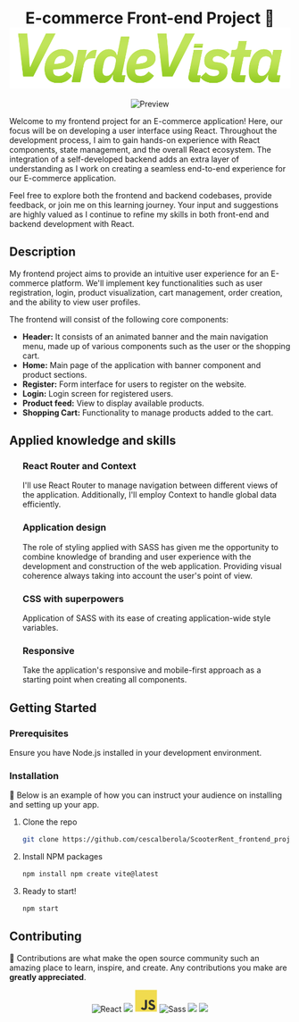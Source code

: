 <h1 align="center">
E-commerce Front-end Project &#127793;
<img align="center" src="src/assets/logo_verdeVista_gran.png" width="600">
</h1>

<p align="center">
  <img src="https://github.com/Cocera/VerdeVista_frontend_ecommerce/blob/main/src/assets/home-preview.gif" alt="Preview">
</p>

Welcome to my frontend project for an E-commerce application! Here, our focus will be on developing a user interface using React. Throughout the development process, I aim to gain hands-on experience with React components, state management, and the overall React ecosystem. The integration of a self-developed backend adds an extra layer of understanding as I work on creating a seamless end-to-end experience for our E-commerce application.

Feel free to explore both the frontend and backend codebases, provide feedback, or join me on this learning journey. Your input and suggestions are highly valued as I continue to refine my skills in both front-end and backend development with React.


## Description

My frontend project aims to provide an intuitive user experience for an E-commerce platform. We'll implement key functionalities such as user registration, login, product visualization, cart management, order creation, and the ability to view user profiles.

The frontend will consist of the following core components:

- **Header:** It consists of an animated banner and the main navigation menu, made up of various components such as the user or the shopping cart.
- **Home:** Main page of the application with banner component and product sections.
- **Register:** Form interface for users to register on the website.
- **Login:** Login screen for registered users.
- **Product feed:** View to display available products.
- **Shopping Cart:** Functionality to manage products added to the cart.

## Applied knowledge and skills
<ul>

### React Router and Context
I'll use React Router to manage navigation between different views of the application. Additionally, I'll employ Context to handle global data efficiently.

### Application design
The role of styling applied with SASS has given me the opportunity to combine knowledge of branding and user experience with the development and construction of the web application. Providing visual coherence always taking into account the user's point of view.

### CSS with superpowers
Application of SASS with its ease of creating application-wide style variables. 

### Responsive
Take the application's responsive and mobile-first approach as a starting point when creating all components.

</ul>

## Getting Started

### Prerequisites

Ensure you have Node.js installed in your development environment.

### Installation

🔧 Below is an example of how you can instruct your audience on installing and setting up your app.

1. Clone the repo
   ```sh
   git clone https://github.com/cescalberola/ScooterRent_frontend_project.git
   ```
2. Install NPM packages
   ```sh
   npm install npm create vite@latest
   ```
3. Ready to start!
   ```sh
   npm start
   ```

## Contributing

🙌 Contributions are what make the open source community such an amazing place to learn, inspire, and create. Any contributions you make are **greatly appreciated**.

<p align="center">
  <!--REACT-->
  <img src="https://imgs.search.brave.com/vo6BX_XoOCp2zawTPCX6LDR7GYMp4BkOPyDkA_f-uFs/rs:fit:860:0:0/g:ce/aHR0cHM6Ly91cGxv/YWQud2lraW1lZGlh/Lm9yZy93aWtpcGVk/aWEvY29tbW9ucy9h/L2E3L1JlYWN0LWlj/b24uc3Zn.svg" alt="React" width="40">
  <!--REACT VITE-->
  <img src="https://imgs.search.brave.com/1BLuF9xlfaCLJkn7Kzo-qi7LmaZt0GdF_gvhecslMg8/rs:fit:860:0:0/g:ce/aHR0cHM6Ly92aXRl/anMuZGV2L2xvZ28t/d2l0aC1zaGFkb3cu/cG5n" width="40">
  <!--JAVASCRIPT-->
  <img src="https://raw.githubusercontent.com/devicons/devicon/master/icons/javascript/javascript-original.svg" width="40" alt="JavaScript">
  <!--SASS-->
  <img src="https://imgs.search.brave.com/nsFHtJ6IwaKdeVS0g-P5lXK7E28efyRej2yD3u15XfM/rs:fit:860:0:0/g:ce/aHR0cHM6Ly9kMjlm/aHB3MDY5Y3R0Mi5j/bG91ZGZyb250Lm5l/dC9pY29uL2ltYWdl/LzM4NTY5L3ByZXZp/ZXcuc3Zn.svg" width="40" alt="Sass">
  <!--ANTDESIGN-->
  <img src="https://imgs.search.brave.com/0On1oCveocTdLccAaR4RAjEWnlrfCai3kQg3nW997CE/rs:fit:860:0:0/g:ce/aHR0cHM6Ly9zZWVr/bG9nby5jb20vaW1h/Z2VzL0EvYW50LWRl/c2lnbi1sb2dvLUVB/QjZCM0Q1RDktc2Vl/a2xvZ28uY29tLnBu/Zw" width="40">
  <!--NPM-->
  <img src="https://imgs.search.brave.com/ziXbll6Eu_vanLF_3jITiNkpTCtx7YcJeFlLoeAvjIA/rs:fit:860:0:0/g:ce/aHR0cHM6Ly9naXRs/YWIuc3ZnLnpvbmUv/b21uaWFpdC9kZXZl/bG9wZXItbG9nb3Mv/cmF3L21hc3Rlci9s/b2dvcy9mcm9udC1l/bmQtd2ViL25wbS5z/dmc.svg" width="40">
</p>
